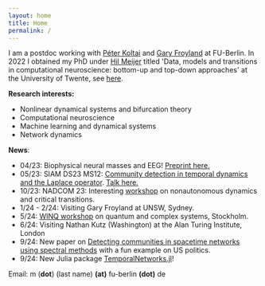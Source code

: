 ```yaml
---
layout: home
title: Home
permalink: /
---
```

I am a postdoc working with [Péter Koltai](http://userpage.fu-berlin.de/peterkoltai/index.html) and [Gary Froyland](https://web.maths.unsw.edu.au/~froyland/) at FU-Berlin. In 2022 I obtained my PhD under [Hil Meijer](https://wwwhome.ewi.utwente.nl/~meijerhge/) titled 'Data, models and transitions in computational neuroscience: bottom-up and top-down approaches' at the University of Twente, see [here]({{site.url}}{{site.baseurl}}/assets/thesis.pdf). 

**Research interests:**
- Nonlinear dynamical systems and bifurcation theory
- Computational neuroscience
- Machine learning and dynamical systems
- Network dynamics

**News**:
- 04/23: Biophysical neural masses and EEG! [Preprint here.](https://www.biorxiv.org/content/10.1101/2023.04.07.535995v1)
- 05/23: SIAM DS23 MS12: [Community detection in temporal dynamics and the Laplace operator](https://meetings.siam.org/sess/dsp_talk.cfm?p=126766). [Talk here.](/assets/slides/DS23.pdf)
- 10/23: NADCOM 23: Interesting [workshop](https://www.pks.mpg.de/nadcom23) on nonautonomous dynamics and critical transitions.
- 1/24 - 2/24: Visiting Gary Froyland at UNSW, Sydney.
- 5/24: [WINQ workshop](https://indico.fysik.su.se/event/8139/page/617-week-2-new-challenges-in-high-dimensional-complex-dynamical-systems) on quantum and complex systems, Stockholm.
- 6/24: Visiting Nathan Kutz (Washington) at the Alan Turing Institute, London
- 9/24: New paper on [Detecting communities in spacetime networks using spectral methods](https://arxiv.org/abs/2409.11984) with a fun example on US politics. 
- 9/24: New Julia package [TemporalNetworks.jl](https://github.com/mkalia94/TemporalNetworks.jl/)!

Email:  m (**dot**) (last name)  **(at)** fu-berlin **(dot)** de
